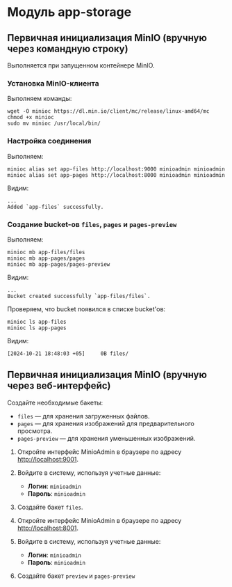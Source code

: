 # Модуль app-storage

## Первичная инициализация MinIO (вручную через командную строку)

Выполняется при запущенном контейнере MinIO.

### Установка MinIO-клиента

Выполняем команды:

```shell
wget -O minioc https://dl.min.io/client/mc/release/linux-amd64/mc
chmod +x minioc
sudo mv minioc /usr/local/bin/
```

### Настройка соединения

Выполняем:

```shell
minioc alias set app-files http://localhost:9000 minioadmin minioadmin
minioc alias set app-pages http://localhost:8000 minioadmin minioadmin
```

Видим:

```
...
Added `app-files` successfully.
```

### Создание bucket-ов `files`, `pages` и `pages-preview`

Выполняем:

```shell
minioc mb app-files/files
minioc mb app-pages/pages
minioc mb app-pages/pages-preview
```

Видим:

```
...
Bucket created successfully `app-files/files`. 
```

Проверяем, что bucket появился в списке bucket'ов:

```shell
minioc ls app-files
minioc ls app-pages
```

Видим:

```
[2024-10-21 18:48:03 +05]     0B files/  
```

## Первичная инициализация MinIO (вручную через веб-интерфейс)

Создайте необходимые бакеты:

- `files` — для хранения загруженных файлов.
- `pages` — для хранения изображений для предварительного просмотра.
- `pages-preview` — для хранения уменьшенных изображений.

1. Откройте интерфейс MinioAdmin в браузере по
   адресу [http://localhost:9001](http://localhost:9001).

2. Войдите в систему, используя учетные данные:
    - **Логин**: `minioadmin`
    - **Пароль**: `minioadmin`

3. Создайте бакет `files`.

4. Откройте интерфейс MinioAdmin в браузере по
   адресу [http://localhost:8001](http://localhost:8001).

5. Войдите в систему, используя учетные данные:
    - **Логин**: `minioadmin`
    - **Пароль**: `minioadmin`

6. Создайте бакет `preview` и `pages-preview`